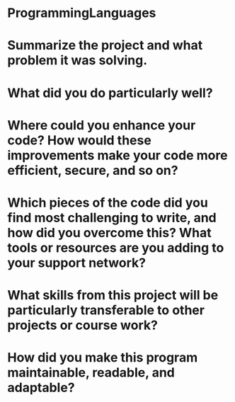 # ProgrammingLanguages



# Summarize the project and what problem it was solving.


# What did you do particularly well?


# Where could you enhance your code? How would these improvements make your code more efficient, secure, and so on?


# Which pieces of the code did you find most challenging to write, and how did you overcome this? What tools or resources are you adding to your support network?


# What skills from this project will be particularly transferable to other projects or course work?


# How did you make this program maintainable, readable, and adaptable?

